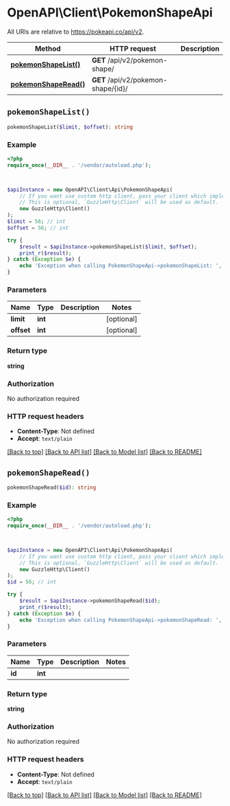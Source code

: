 # OpenAPI\Client\PokemonShapeApi

All URIs are relative to https://pokeapi.co/api/v2.

Method | HTTP request | Description
------------- | ------------- | -------------
[**pokemonShapeList()**](PokemonShapeApi.md#pokemonShapeList) | **GET** /api/v2/pokemon-shape/ | 
[**pokemonShapeRead()**](PokemonShapeApi.md#pokemonShapeRead) | **GET** /api/v2/pokemon-shape/{id}/ | 


## `pokemonShapeList()`

```php
pokemonShapeList($limit, $offset): string
```



### Example

```php
<?php
require_once(__DIR__ . '/vendor/autoload.php');



$apiInstance = new OpenAPI\Client\Api\PokemonShapeApi(
    // If you want use custom http client, pass your client which implements `GuzzleHttp\ClientInterface`.
    // This is optional, `GuzzleHttp\Client` will be used as default.
    new GuzzleHttp\Client()
);
$limit = 56; // int
$offset = 56; // int

try {
    $result = $apiInstance->pokemonShapeList($limit, $offset);
    print_r($result);
} catch (Exception $e) {
    echo 'Exception when calling PokemonShapeApi->pokemonShapeList: ', $e->getMessage(), PHP_EOL;
}
```

### Parameters

Name | Type | Description  | Notes
------------- | ------------- | ------------- | -------------
 **limit** | **int**|  | [optional]
 **offset** | **int**|  | [optional]

### Return type

**string**

### Authorization

No authorization required

### HTTP request headers

- **Content-Type**: Not defined
- **Accept**: `text/plain`

[[Back to top]](#) [[Back to API list]](../../README.md#endpoints)
[[Back to Model list]](../../README.md#models)
[[Back to README]](../../README.md)

## `pokemonShapeRead()`

```php
pokemonShapeRead($id): string
```



### Example

```php
<?php
require_once(__DIR__ . '/vendor/autoload.php');



$apiInstance = new OpenAPI\Client\Api\PokemonShapeApi(
    // If you want use custom http client, pass your client which implements `GuzzleHttp\ClientInterface`.
    // This is optional, `GuzzleHttp\Client` will be used as default.
    new GuzzleHttp\Client()
);
$id = 56; // int

try {
    $result = $apiInstance->pokemonShapeRead($id);
    print_r($result);
} catch (Exception $e) {
    echo 'Exception when calling PokemonShapeApi->pokemonShapeRead: ', $e->getMessage(), PHP_EOL;
}
```

### Parameters

Name | Type | Description  | Notes
------------- | ------------- | ------------- | -------------
 **id** | **int**|  |

### Return type

**string**

### Authorization

No authorization required

### HTTP request headers

- **Content-Type**: Not defined
- **Accept**: `text/plain`

[[Back to top]](#) [[Back to API list]](../../README.md#endpoints)
[[Back to Model list]](../../README.md#models)
[[Back to README]](../../README.md)
